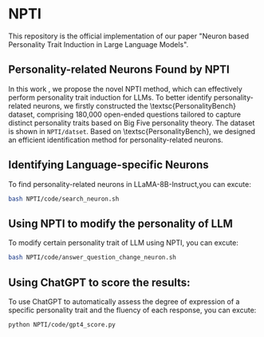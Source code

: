 # NPTI
This repository is the official implementation of our paper "Neuron based Personality Trait Induction in Large Language Models".

## Personality-related Neurons Found by NPTI
In this work , we propose the novel NPTI method, which can effectively perform personality trait induction for LLMs. To better identify personality-related neurons, we firstly constructed the \textsc{PersonalityBench} dataset, comprising 180,000 open-ended questions tailored to capture distinct personality traits based on Big Five personality theory. The dataset is shown in `NPTI/datset`. Based on \textsc{PersonalityBench}, we designed an efficient identification method for personality-related neurons.
## Identifying Language-specific Neurons
To find personality-related neurons in LLaMA-8B-Instruct,you can excute:
```bash
bash NPTI/code/search_neuron.sh
```
## Using NPTI to modify the personality of LLM
To modify certain personality trait of LLM using NPTI, you can excute:  
```bash
bash NPTI/code/answer_question_change_neuron.sh
```
## Using ChatGPT to score the results:
To use ChatGPT to automatically assess the degree of expression of a specific personality trait and the fluency of each response, you can excute: 
```bash
python NPTI/code/gpt4_score.py
```
